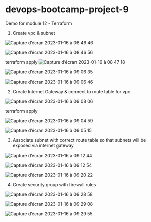 # devops-bootcamp-project-9
Demo for module 12 - Terraform

1. Create vpc & subnet 

![Capture d’écran 2023-01-16 à 08 46 46](https://user-images.githubusercontent.com/62488871/212624377-96950122-188a-4b3b-99a7-6353b298993d.png)

![Capture d’écran 2023-01-16 à 08 46 56](https://user-images.githubusercontent.com/62488871/212624416-5f6a154c-64a0-4894-be69-58647b997032.png)

terraform apply
![Capture d’écran 2023-01-16 à 08 47 18](https://user-images.githubusercontent.com/62488871/212624435-d8f17b25-bffa-4ec0-8914-b121d6aa726a.png)

![Capture d’écran 2023-01-16 à 09 06 35](https://user-images.githubusercontent.com/62488871/212627917-69888c1f-8c72-424f-b403-1fb5410ae24e.png)

![Capture d’écran 2023-01-16 à 09 06 46](https://user-images.githubusercontent.com/62488871/212627943-15cf0716-2ba5-4ce4-98a2-2ad8928609ae.png)

2. Create Internet Gateway & connect to route table for vpc

![Capture d’écran 2023-01-16 à 09 08 06](https://user-images.githubusercontent.com/62488871/212628050-a25f409e-eb88-4df1-88a2-9c56878f19e6.png)

terraform apply

![Capture d’écran 2023-01-16 à 09 04 59](https://user-images.githubusercontent.com/62488871/212628148-5062332e-f731-441c-8528-86eabda69c9d.png)

![Capture d’écran 2023-01-16 à 09 05 15](https://user-images.githubusercontent.com/62488871/212628190-64298892-dd8c-428c-8155-aa14d941e685.png)

3. Associate subnet with correct route table so that subnets will be exposed via internet gateway

![Capture d’écran 2023-01-16 à 09 12 44](https://user-images.githubusercontent.com/62488871/212630202-5f56889b-9962-47fe-b9e1-1fc4c313011a.png)

![Capture d’écran 2023-01-16 à 09 12 54](https://user-images.githubusercontent.com/62488871/212630248-38262bc8-ba34-481c-9b87-3da4a8ea8ab6.png)

![Capture d’écran 2023-01-16 à 09 20 22](https://user-images.githubusercontent.com/62488871/212630327-c9d8b7d4-e039-4554-bc22-34b8de5b7f40.png)

4. Create security group with firewall rules

![Capture d’écran 2023-01-16 à 09 28 58](https://user-images.githubusercontent.com/62488871/212632185-b6f06eea-de48-444d-b25a-80c89a51010a.png)

![Capture d’écran 2023-01-16 à 09 29 08](https://user-images.githubusercontent.com/62488871/212632210-da693921-5073-4c1b-a6d3-f118b5f6bb1a.png)

![Capture d’écran 2023-01-16 à 09 29 55](https://user-images.githubusercontent.com/62488871/212632239-455bc029-04cd-4718-94ff-4d4a5ee63376.png)








